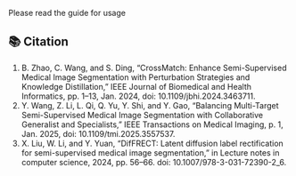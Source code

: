 Please read the guide for usage

## 📚 Citation
1. B. Zhao, C. Wang, and S. Ding, “CrossMatch: Enhance Semi-Supervised Medical Image Segmentation with Perturbation Strategies and Knowledge Distillation,” IEEE Journal of Biomedical and Health Informatics, pp. 1–13, Jan. 2024, doi: 10.1109/jbhi.2024.3463711.
2. Y. Wang, Z. Li, L. Qi, Q. Yu, Y. Shi, and Y. Gao, “Balancing Multi-Target Semi-Supervised Medical Image Segmentation with Collaborative Generalist and Specialists,” IEEE Transactions on Medical Imaging, p. 1, Jan. 2025, doi: 10.1109/tmi.2025.3557537.
3.  X. Liu, W. Li, and Y. Yuan, “DifFRECT: Latent diffusion label rectification for semi-supervised medical image segmentation,” in Lecture notes in computer science, 2024, pp. 56–66. doi: 10.1007/978-3-031-72390-2_6.
